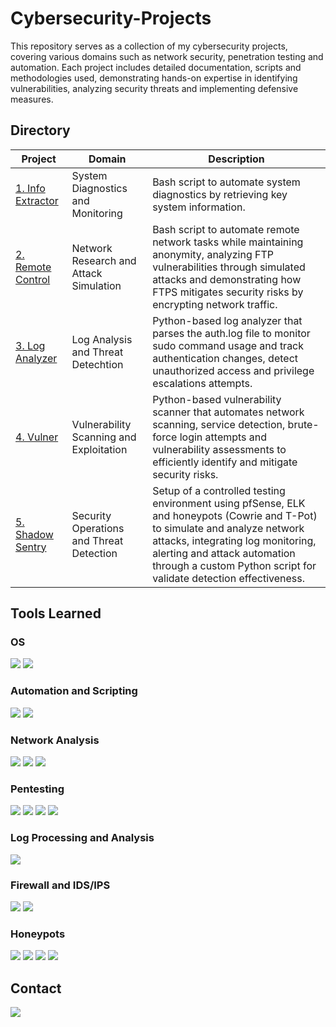 # Cybersecurity-Projects

This repository serves as a collection of my cybersecurity projects, covering various domains such as network security, penetration testing and automation. Each project includes detailed documentation, scripts and methodologies used, demonstrating hands-on expertise in identifying vulnerabilities, analyzing security threats and implementing defensive measures.

## Directory

| Project | Domain | Description |
|-|-|-|
| <a href="1. Info Extractor">1. Info Extractor</a> | System Diagnostics and Monitoring | Bash script to automate system diagnostics by retrieving key system information. |
| <a href="2. Remote Control">2. Remote Control</a> | Network Research and Attack Simulation | Bash script to automate remote network tasks while maintaining anonymity, analyzing FTP vulnerabilities through simulated attacks and demonstrating how FTPS mitigates security risks by encrypting network traffic. |
| <a href="3. Log Analyzer">3. Log Analyzer</a> | Log Analysis and Threat Detechtion | Python-based log analyzer that parses the auth.log file to monitor sudo command usage and track authentication changes, detect unauthorized access and privilege escalations attempts. |
| <a href="4. Vulner">4. Vulner</a> | Vulnerability Scanning and Exploitation | Python-based vulnerability scanner that automates network scanning, service detection, brute-force login attempts and vulnerability assessments to efficiently identify and mitigate security risks. |
| <a href="5. Shadow Sentry">5. Shadow Sentry</a> | Security Operations and Threat Detection | Setup of a controlled testing environment using pfSense, ELK and honeypots (Cowrie and T-Pot) to simulate and analyze network attacks, integrating log monitoring, alerting and attack automation through a custom Python script for validate detection effectiveness. |

## Tools Learned

### OS
<div>
    <img src="https://img.shields.io/badge/-Kali_Linux-557C94?&style=for-the-badge&logo=Kali%20Linux&logoColor=white" />
    <img src="https://img.shields.io/badge/-Windows-0078D6?&style=for-the-badge&logo=Windows&logoColor=white" />
</div>

### Automation and Scripting
<div>
    <img src="https://img.shields.io/badge/Bash-4EAA25?style=for-the-badge&logo=gnubash&logoColor=white" /> 
    <img src="https://img.shields.io/badge/-Python-3776AB?&style=for-the-badge&logo=Python&logoColor=white" />
</div>

### Network Analysis
<div>
    <img src="https://img.shields.io/badge/-Nmap-004372?&style=for-the-badge&logo=Nmap&logoColor=white" />  
    <img src="https://img.shields.io/badge/-Wireshark-1679A7?&style=for-the-badge&logo=Wireshark&logoColor=white" />
    <img src="https://img.shields.io/badge/-tcpdump-777BB4?&style=for-the-badge&logo=linux&logoColor=white" />
</div>

### Pentesting
<div>
    <img src="https://img.shields.io/badge/-Hydra-333333?&style=for-the-badge&logo=gnometerminal&logoColor=white" />
    <img src="https://img.shields.io/badge/-hping3-FF4500?&style=for-the-badge&logo=linux&logoColor=white" />
    <img src="https://img.shields.io/badge/-Metasploit-5A5A5A?&style=for-the-badge&logo=metasploit&logoColor=white" />
    <img src="https://img.shields.io/badge/-Searchsploit-800000?&style=for-the-badge&logo=exploitdb&logoColor=white" />
</div>

### Log Processing and Analysis
<div>
    <img src="https://img.shields.io/badge/-ELK-005571?&style=for-the-badge&logo=elasticstack&logoColor=white" />
</div>

### Firewall and IDS/IPS
<div>
    <img src="https://img.shields.io/badge/-pfSense-1565C0?&style=for-the-badge&logo=pfsense&logoColor=white" />
    <img src="https://img.shields.io/badge/-Snort-AA0000?&style=for-the-badge&logo=snort&logoColor=white" />
</div>

### Honeypots
<div>
    <img src="https://img.shields.io/badge/-Cowrie-654321?&style=for-the-badge&logo=honeypot&logoColor=white" />
    <img src="https://img.shields.io/badge/-T--Pot-9932CC?&style=for-the-badge&logo=docker&logoColor=white" />
    <img src="https://img.shields.io/badge/-Dionaea-228B22?&style=for-the-badge&logo=bugcrowd&logoColor=white" />
    <img src="https://img.shields.io/badge/-Snare-FFA500?&style=for-the-badge&logo=apache&logoColor=white" />
</div>

## Contact
<div>
    <a href="https://www.linkedin.com/in/limsonglip/"><img src="https://img.shields.io/badge/-LinkedIn-0072b1?&style=for-the-badge&logo=linkedin&logoColor=white" /></a>
</div>
